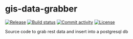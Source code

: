 # gis-data-grabber

[![Release](https://img.shields.io/github/v/release/wilsongis/gis-data-grabber)](https://img.shields.io/github/v/release/wilsongis/gis-data-grabber)
[![Build status](https://img.shields.io/github/actions/workflow/status/wilsongis/gis-data-grabber/main.yml?branch=main)](https://github.com/wilsongis/gis-data-grabber/actions/workflows/main.yml?query=branch%3Amain)
[![Commit activity](https://img.shields.io/github/commit-activity/m/wilsongis/gis-data-grabber)](https://img.shields.io/github/commit-activity/m/wilsongis/gis-data-grabber)
[![License](https://img.shields.io/github/license/wilsongis/gis-data-grabber)](https://img.shields.io/github/license/wilsongis/gis-data-grabber)

Source code to grab rest data and insert into a postgresql db
